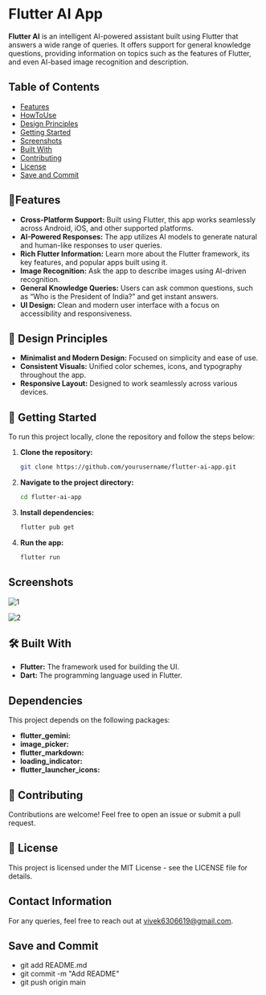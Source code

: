 # Flutter AI App

**Flutter AI** is an intelligent AI-powered assistant built using Flutter that answers a wide range of queries. It offers support for general knowledge questions, providing information on topics such as the features of Flutter, and even AI-based image recognition and description.


## Table of Contents
- [Features](#features)
- [HowToUse](#HowToUse)
- [Design Principles](#DesignPrinciples)
- [Getting Started](#GettingStarted)
- [Screenshots](#screenshots)
- [Built With](#BuiltWith)
- [Contributing](#Contributing)
- [License](#license)
- [Save and Commit](#SaveandCommit)


## 📱Features

- **Cross-Platform Support:** Built using Flutter, this app works seamlessly across Android, iOS, and other supported platforms.
- **AI-Powered Responses:** The app utilizes AI models to generate natural and human-like responses to user queries.
- **Rich Flutter Information:** Learn more about the Flutter framework, its key features, and popular apps built using it.
- **Image Recognition:** Ask the app to describe images using AI-driven recognition.
- **General Knowledge Queries:** Users can ask common questions, such as “Who is the President of India?” and get instant answers.
- **UI Design:** Clean and modern user interface with a focus on accessibility and responsiveness.


## 🎨 Design Principles

- **Minimalist and Modern Design:** Focused on simplicity and ease of use.
- **Consistent Visuals:** Unified color schemes, icons, and typography throughout the app.
- **Responsive Layout:** Designed to work seamlessly across various devices.


## 🚀 Getting Started

To run this project locally, clone the repository and follow the steps below:

1. **Clone the repository:**
   ```bash
   git clone https://github.com/yourusername/flutter-ai-app.git
   ```
2. **Navigate to the project directory:**
   ```bash
   cd flutter-ai-app
   ```
3. **Install dependencies:**
   ```bash
   flutter pub get
   ```
4. **Run the app:**
   ```bash
   flutter run
   ```


## Screenshots

![1](https://github.com/user-attachments/assets/1a486456-09e5-4bbd-a47c-f59087ce3046)

![2](https://github.com/user-attachments/assets/67e2c5bf-df5d-4f99-8030-7587fd82d7a9)


## 🛠️ Built With

- **Flutter:** The framework used for building the UI.
- **Dart:** The programming language used in Flutter.


## Dependencies

This project depends on the following packages:
- **flutter_gemini:** 
- **image_picker:**
- **flutter_markdown:** 
- **loading_indicator:**
- **flutter_launcher_icons:**


## 🤝 Contributing

Contributions are welcome! Feel free to open an issue or submit a pull request.


## 📄 License

This project is licensed under the MIT License - see the LICENSE file for details.


## Contact Information

For any queries, feel free to reach out at vivek6306619@gmail.com.

## Save and Commit

- git add README.md
- git commit -m "Add README"
- git push origin main
